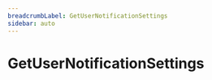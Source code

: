 ```yaml
---
breadcrumbLabel: GetUserNotificationSettings
sidebar: auto
---
```


# GetUserNotificationSettings

<ProxySummary/>

<ApiDocs/>
